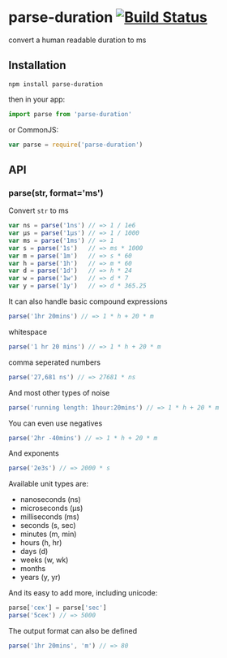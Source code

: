 
# parse-duration [![Build Status](https://travis-ci.org/jkroso/parse-duration.svg?branch=master)](https://travis-ci.org/jkroso/parse-duration)

  convert a human readable duration to ms

## Installation

`npm install parse-duration`

then in your app:

```js
import parse from 'parse-duration'
```

or CommonJS:

```js
var parse = require('parse-duration')
```

## API

### parse(str, format='ms')

Convert `str` to ms

```js
var ns = parse('1ns') // => 1 / 1e6
var μs = parse('1μs') // => 1 / 1000
var ms = parse('1ms') // => 1
var s = parse('1s')   // => ms * 1000
var m = parse('1m')   // => s * 60
var h = parse('1h')   // => m * 60
var d = parse('1d')   // => h * 24
var w = parse('1w')   // => d * 7
var y = parse('1y')   // => d * 365.25
```

It can also handle basic compound expressions

```js
parse('1hr 20mins') // => 1 * h + 20 * m
```

whitespace

```js
parse('1 hr 20 mins') // => 1 * h + 20 * m
```

comma seperated numbers

```js
parse('27,681 ns') // => 27681 * ns
```

And most other types of noise

```js
parse('running length: 1hour:20mins') // => 1 * h + 20 * m
```

You can even use negatives

```js
parse('2hr -40mins') // => 1 * h + 20 * m
```

And exponents

```js
parse('2e3s') // => 2000 * s
```

Available unit types are:

- nanoseconds (ns)
- microseconds (μs)
- milliseconds (ms)
- seconds (s, sec)
- minutes (m, min)
- hours (h, hr)
- days (d)
- weeks (w, wk)
- months
- years (y, yr)

And its easy to add more, including unicode:

```js
parse['сек'] = parse['sec']
parse('5сек') // => 5000
```

The output format can also be defined

```js
parse('1hr 20mins', 'm') // => 80
```
